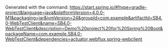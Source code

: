Generated with the command: https://start.spring.io/#!type=gradle-project&language=java&platformVersion=4.0.0-M1&packaging=jar&jvmVersion=24&groupId=com.example&artifactId=SB4.0-WebTestClient&name=SB4.0-WebTestClient&description=Demo%20project%20for%20Spring%20Boot&packageName=com.example.SB4.0-WebTestClient&dependencies=actuator,webflux,spring-webclient
